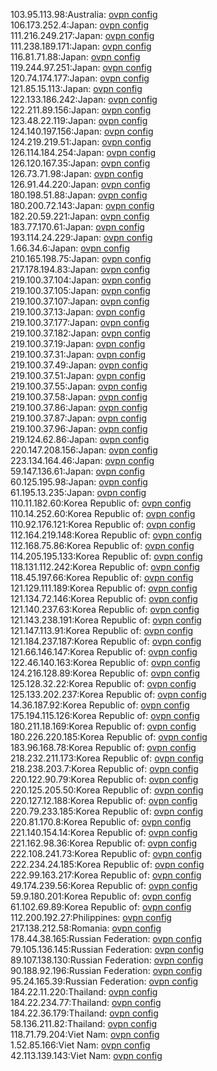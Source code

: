 103.95.113.98:Australia: [ovpn config](vpn/103_95_113_98.ovpn)  
106.173.252.4:Japan: [ovpn config](vpn/106_173_252_4.ovpn)  
111.216.249.217:Japan: [ovpn config](vpn/111_216_249_217.ovpn)  
111.238.189.171:Japan: [ovpn config](vpn/111_238_189_171.ovpn)  
116.81.71.88:Japan: [ovpn config](vpn/116_81_71_88.ovpn)  
119.244.97.251:Japan: [ovpn config](vpn/119_244_97_251.ovpn)  
120.74.174.177:Japan: [ovpn config](vpn/120_74_174_177.ovpn)  
121.85.15.113:Japan: [ovpn config](vpn/121_85_15_113.ovpn)  
122.133.186.242:Japan: [ovpn config](vpn/122_133_186_242.ovpn)  
122.211.89.156:Japan: [ovpn config](vpn/122_211_89_156.ovpn)  
123.48.22.119:Japan: [ovpn config](vpn/123_48_22_119.ovpn)  
124.140.197.156:Japan: [ovpn config](vpn/124_140_197_156.ovpn)  
124.219.219.51:Japan: [ovpn config](vpn/124_219_219_51.ovpn)  
126.114.184.254:Japan: [ovpn config](vpn/126_114_184_254.ovpn)  
126.120.167.35:Japan: [ovpn config](vpn/126_120_167_35.ovpn)  
126.73.71.98:Japan: [ovpn config](vpn/126_73_71_98.ovpn)  
126.91.44.220:Japan: [ovpn config](vpn/126_91_44_220.ovpn)  
180.198.51.88:Japan: [ovpn config](vpn/180_198_51_88.ovpn)  
180.200.72.143:Japan: [ovpn config](vpn/180_200_72_143.ovpn)  
182.20.59.221:Japan: [ovpn config](vpn/182_20_59_221.ovpn)  
183.77.170.61:Japan: [ovpn config](vpn/183_77_170_61.ovpn)  
193.114.24.229:Japan: [ovpn config](vpn/193_114_24_229.ovpn)  
1.66.34.6:Japan: [ovpn config](vpn/1_66_34_6.ovpn)  
210.165.198.75:Japan: [ovpn config](vpn/210_165_198_75.ovpn)  
217.178.194.83:Japan: [ovpn config](vpn/217_178_194_83.ovpn)  
219.100.37.104:Japan: [ovpn config](vpn/219_100_37_104.ovpn)  
219.100.37.105:Japan: [ovpn config](vpn/219_100_37_105.ovpn)  
219.100.37.107:Japan: [ovpn config](vpn/219_100_37_107.ovpn)  
219.100.37.13:Japan: [ovpn config](vpn/219_100_37_13.ovpn)  
219.100.37.177:Japan: [ovpn config](vpn/219_100_37_177.ovpn)  
219.100.37.182:Japan: [ovpn config](vpn/219_100_37_182.ovpn)  
219.100.37.19:Japan: [ovpn config](vpn/219_100_37_19.ovpn)  
219.100.37.31:Japan: [ovpn config](vpn/219_100_37_31.ovpn)  
219.100.37.49:Japan: [ovpn config](vpn/219_100_37_49.ovpn)  
219.100.37.51:Japan: [ovpn config](vpn/219_100_37_51.ovpn)  
219.100.37.55:Japan: [ovpn config](vpn/219_100_37_55.ovpn)  
219.100.37.58:Japan: [ovpn config](vpn/219_100_37_58.ovpn)  
219.100.37.86:Japan: [ovpn config](vpn/219_100_37_86.ovpn)  
219.100.37.87:Japan: [ovpn config](vpn/219_100_37_87.ovpn)  
219.100.37.96:Japan: [ovpn config](vpn/219_100_37_96.ovpn)  
219.124.62.86:Japan: [ovpn config](vpn/219_124_62_86.ovpn)  
220.147.208.156:Japan: [ovpn config](vpn/220_147_208_156.ovpn)  
223.134.164.46:Japan: [ovpn config](vpn/223_134_164_46.ovpn)  
59.147.136.61:Japan: [ovpn config](vpn/59_147_136_61.ovpn)  
60.125.195.98:Japan: [ovpn config](vpn/60_125_195_98.ovpn)  
61.195.13.235:Japan: [ovpn config](vpn/61_195_13_235.ovpn)  
110.11.182.60:Korea Republic of: [ovpn config](vpn/110_11_182_60.ovpn)  
110.14.252.60:Korea Republic of: [ovpn config](vpn/110_14_252_60.ovpn)  
110.92.176.121:Korea Republic of: [ovpn config](vpn/110_92_176_121.ovpn)  
112.164.219.148:Korea Republic of: [ovpn config](vpn/112_164_219_148.ovpn)  
112.168.75.86:Korea Republic of: [ovpn config](vpn/112_168_75_86.ovpn)  
114.205.195.133:Korea Republic of: [ovpn config](vpn/114_205_195_133.ovpn)  
118.131.112.242:Korea Republic of: [ovpn config](vpn/118_131_112_242.ovpn)  
118.45.197.66:Korea Republic of: [ovpn config](vpn/118_45_197_66.ovpn)  
121.129.111.189:Korea Republic of: [ovpn config](vpn/121_129_111_189.ovpn)  
121.134.72.146:Korea Republic of: [ovpn config](vpn/121_134_72_146.ovpn)  
121.140.237.63:Korea Republic of: [ovpn config](vpn/121_140_237_63.ovpn)  
121.143.238.191:Korea Republic of: [ovpn config](vpn/121_143_238_191.ovpn)  
121.147.113.91:Korea Republic of: [ovpn config](vpn/121_147_113_91.ovpn)  
121.184.237.187:Korea Republic of: [ovpn config](vpn/121_184_237_187.ovpn)  
121.66.146.147:Korea Republic of: [ovpn config](vpn/121_66_146_147.ovpn)  
122.46.140.163:Korea Republic of: [ovpn config](vpn/122_46_140_163.ovpn)  
124.216.128.89:Korea Republic of: [ovpn config](vpn/124_216_128_89.ovpn)  
125.128.32.22:Korea Republic of: [ovpn config](vpn/125_128_32_22.ovpn)  
125.133.202.237:Korea Republic of: [ovpn config](vpn/125_133_202_237.ovpn)  
14.36.187.92:Korea Republic of: [ovpn config](vpn/14_36_187_92.ovpn)  
175.194.115.126:Korea Republic of: [ovpn config](vpn/175_194_115_126.ovpn)  
180.211.18.169:Korea Republic of: [ovpn config](vpn/180_211_18_169.ovpn)  
180.226.220.185:Korea Republic of: [ovpn config](vpn/180_226_220_185.ovpn)  
183.96.168.78:Korea Republic of: [ovpn config](vpn/183_96_168_78.ovpn)  
218.232.211.173:Korea Republic of: [ovpn config](vpn/218_232_211_173.ovpn)  
218.238.203.7:Korea Republic of: [ovpn config](vpn/218_238_203_7.ovpn)  
220.122.90.79:Korea Republic of: [ovpn config](vpn/220_122_90_79.ovpn)  
220.125.205.50:Korea Republic of: [ovpn config](vpn/220_125_205_50.ovpn)  
220.127.12.188:Korea Republic of: [ovpn config](vpn/220_127_12_188.ovpn)  
220.79.233.185:Korea Republic of: [ovpn config](vpn/220_79_233_185.ovpn)  
220.81.170.8:Korea Republic of: [ovpn config](vpn/220_81_170_8.ovpn)  
221.140.154.14:Korea Republic of: [ovpn config](vpn/221_140_154_14.ovpn)  
221.162.98.36:Korea Republic of: [ovpn config](vpn/221_162_98_36.ovpn)  
222.108.241.73:Korea Republic of: [ovpn config](vpn/222_108_241_73.ovpn)  
222.234.24.185:Korea Republic of: [ovpn config](vpn/222_234_24_185.ovpn)  
222.99.163.217:Korea Republic of: [ovpn config](vpn/222_99_163_217.ovpn)  
49.174.239.56:Korea Republic of: [ovpn config](vpn/49_174_239_56.ovpn)  
59.9.180.201:Korea Republic of: [ovpn config](vpn/59_9_180_201.ovpn)  
61.102.69.89:Korea Republic of: [ovpn config](vpn/61_102_69_89.ovpn)  
112.200.192.27:Philippines: [ovpn config](vpn/112_200_192_27.ovpn)  
217.138.212.58:Romania: [ovpn config](vpn/217_138_212_58.ovpn)  
178.44.38.165:Russian Federation: [ovpn config](vpn/178_44_38_165.ovpn)  
79.105.136.145:Russian Federation: [ovpn config](vpn/79_105_136_145.ovpn)  
89.107.138.130:Russian Federation: [ovpn config](vpn/89_107_138_130.ovpn)  
90.188.92.196:Russian Federation: [ovpn config](vpn/90_188_92_196.ovpn)  
95.24.165.39:Russian Federation: [ovpn config](vpn/95_24_165_39.ovpn)  
184.22.11.220:Thailand: [ovpn config](vpn/184_22_11_220.ovpn)  
184.22.234.77:Thailand: [ovpn config](vpn/184_22_234_77.ovpn)  
184.22.36.179:Thailand: [ovpn config](vpn/184_22_36_179.ovpn)  
58.136.211.82:Thailand: [ovpn config](vpn/58_136_211_82.ovpn)  
118.71.79.204:Viet Nam: [ovpn config](vpn/118_71_79_204.ovpn)  
1.52.85.166:Viet Nam: [ovpn config](vpn/1_52_85_166.ovpn)  
42.113.139.143:Viet Nam: [ovpn config](vpn/42_113_139_143.ovpn)  
